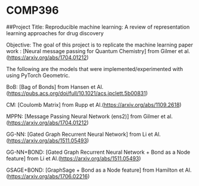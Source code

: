 # COMP396

##Project Title: Reproducible machine learning: A review of representation learning approaches for drug discovery

Objective: The goal  of this project is to replicate the machine learning paper work : 
[Neural message passing for Quantum Chemistry] from Gilmer et al. (https://arxiv.org/abs/1704.01212) 

The following are the models that were implemented/experimented with using PyTorch Geometric.


BoB:
     [Bag of Bonds] from Hansen et Al. (https://pubs.acs.org/doi/full/10.1021/acs.jpclett.5b00831)


CM:
    [Coulomb Matrix] from Rupp et Al.(https://arxiv.org/abs/1109.2618) 
    
     
MPPN: 
    [Message Passing Neural Network (ens2)] from Gilmer et al. (https://arxiv.org/abs/1704.01212) 

     
GG-NN: 
      [Gated Graph Recurrent Neural Network] from Li et Al.(https://arxiv.org/abs/1511.05493)
      
     
GG-NN+BOND: 
      [Gated Graph Recurrent Neural Network + Bond as a Node feature] from Li et Al.(https://arxiv.org/abs/1511.05493)
      
     
GSAGE+BOND: 
     [GraphSage + Bond as a Node feature] from Hamilton et Al. (https://arxiv.org/abs/1706.02216)              

      
      